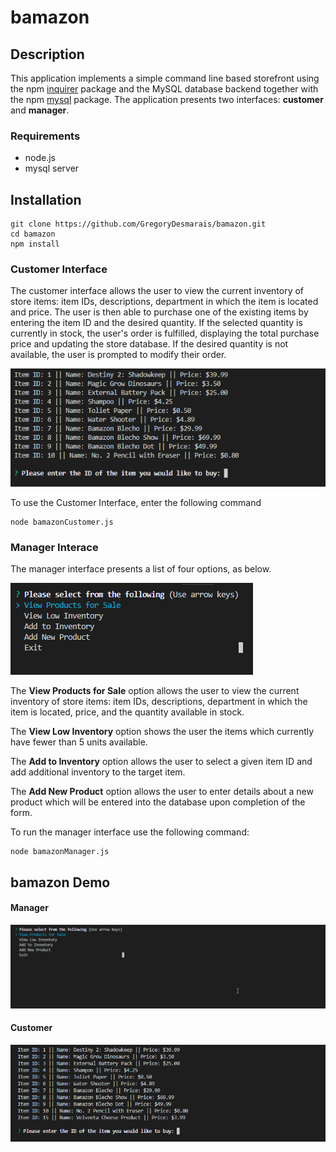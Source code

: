 # bamazon

## Description

This application implements a simple command line based storefront using the npm [inquirer](https://www.npmjs.com/package/inquirer) package and the MySQL database backend together with the npm [mysql](https://www.npmjs.com/package/mysql) package. The application presents two interfaces: **customer** and **manager**.

### Requirements

- node.js
- mysql server

## Installation

	git clone https://github.com/GregoryDesmarais/bamazon.git
	cd bamazon
	npm install

### Customer Interface

The customer interface allows the user to view the current inventory of store items: item IDs, descriptions, department in which the item is located and price. The user is then able to purchase one of the existing items by entering the item ID and the desired quantity. If the selected quantity is currently in stock, the user's order is fulfilled, displaying the total purchase price and updating the store database. If the desired quantity is not available, the user is prompted to modify their order.

![img](/assets/img/customerInterface.png)

To use the Customer Interface, enter the following command

    node bamazonCustomer.js

### Manager Interace

The manager interface presents a list of four options, as below. 

![img](/assets/img/managerMenu.png)

The **View Products for Sale** option allows the user to view the current inventory of store items: item IDs, descriptions, department in which the item is located, price, and the quantity available in stock. 

The **View Low Inventory** option shows the user the items which currently have fewer than 5 units available.

The **Add to Inventory** option allows the user to select a given item ID and add additional inventory to the target item.

The **Add New Product** option allows the user to enter details about a new product which will be entered into the database upon completion of the form.

To run the manager interface use the following command:

	node bamazonManager.js


## bamazon Demo

#### Manager
![img](/assets/img/managerDemo.gif)

#### Customer
![img](/assets/img/customerDemo.gif)